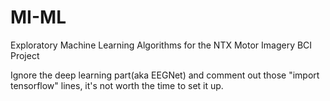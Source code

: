 # MI-ML
Exploratory Machine Learning Algorithms for the NTX Motor Imagery BCI Project

Ignore the deep learning part(aka EEGNet) and comment out those "import tensorflow" lines, it's not worth the time to set it up.
